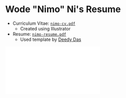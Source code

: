 # Wode "Nimo" Ni's Resume

- Curriculum Vitae: [`nimo-cv.pdf`](nimo-cv.pdf)
    - Created using Illustrator
- Resume: [`nimo-resume.pdf`](nimo-resume.pdf)
    - Used template by [Deedy Das](https://github.com/deedy/Deedy-Resume)

![`nimo-cv.pdf`](nimo-cv.pdf)
